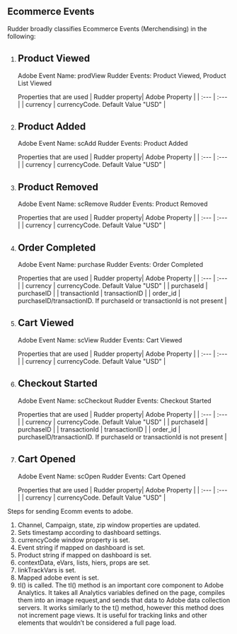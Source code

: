 ## Ecommerce Events

Rudder broadly classifies Ecommerce Events (Merchendising) in the following:

1. ## Product Viewed
    Adobe Event Name: prodView
    Rudder Events: Product Viewed, Product List Viewed

    Properties that are used
           | Rudder property| Adobe Property |
           | :--- | :--- |
           | currency | currencyCode. Default Value "USD" |

2. ## Product Added
    Adobe Event Name: scAdd
    Rudder Events: Product Added

    Properties that are used
           | Rudder property| Adobe Property |
           | :--- | :--- |
           | currency | currencyCode. Default Value "USD" |

3. ## Product Removed
    Adobe Event Name: scRemove
    Rudder Events: Product Removed

    Properties that are used
           | Rudder property| Adobe Property |
           | :--- | :--- |
           | currency | currencyCode. Default Value "USD" |

4. ## Order Completed
    Adobe Event Name: purchase
    Rudder Events: Order Completed

    Properties that are used
           | Rudder property| Adobe Property |
           | :--- | :--- |
           | currency | currencyCode. Default Value "USD" |
           | purchaseId | purchaseID |
           | transactionId | transactionID |
           | order_id | purchaseID/transactionID. If purchaseId or transactionId is not present |

5. ## Cart Viewed
    Adobe Event Name: scView
    Rudder Events: Cart Viewed

    Properties that are used
           | Rudder property| Adobe Property |
           | :--- | :--- |
           | currency | currencyCode. Default Value "USD" |

6. ## Checkout Started
    Adobe Event Name: scCheckout
    Rudder Events: Checkout Started

    Properties that are used
           | Rudder property| Adobe Property |
           | :--- | :--- |
           | currency | currencyCode. Default Value "USD" |
           | purchaseId | purchaseID |
           | transactionId | transactionID |
           | order_id | purchaseID/transactionID. If purchaseId or transactionId is not present |

7. ## Cart Opened 
    Adobe Event Name: scOpen
    Rudder Events: Cart Opened

    Properties that are used
           | Rudder property| Adobe Property |
           | :--- | :--- |
           | currency | currencyCode. Default Value "USD" |


Steps for sending Ecomm events to adobe.

1. Channel, Campaign, state, zip window properties are updated.
2. Sets timestamp according to dashboard settings.
3. currencyCode window property is set.
4. Event string if mapped on dashboard is set.
5. Product string if mapped on dashboard is set.
6. contextData, eVars, lists, hiers, props are set.
7. linkTrackVars is set.
8. Mapped adobe event is set.
9. tl() is called. The tl() method is an important core component to Adobe Analytics. It takes all Analytics variables defined on the page, compiles them into an image request,and sends that data to Adobe data collection servers. It works similarly to the t() method, however this method does not increment page views. It is useful for tracking links and other elements that wouldn’t be considered a full page load.
     